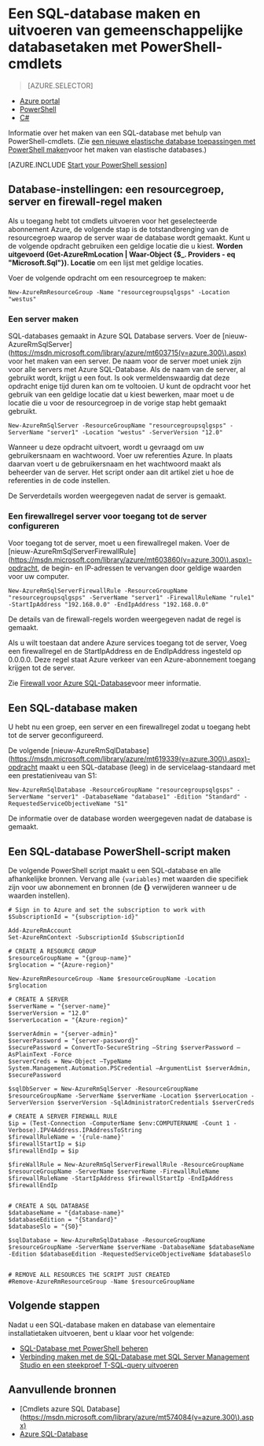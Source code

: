 <properties
    pageTitle="Nieuwe SQL-Database-instelling met PowerShell | Microsoft Azure"
    description="Leer nu een SQL-database maken met PowerShell. Setup taken kunnen worden beheerd via PowerShell-cmdlets."
    keywords="nieuwe sql-database, database-instellingen maken"
    services="sql-database"
    documentationCenter=""
    authors="stevestein"
    manager="jhubbard"
    editor="cgronlun"/>

<tags
    ms.service="sql-database"
    ms.devlang="NA"
    ms.topic="hero-article"
    ms.tgt_pltfrm="powershell"
    ms.workload="data-management"
    ms.date="08/19/2016"
    ms.author="sstein"/>

# <a name="create-a-sql-database-and-perform-common-database-setup-tasks-with-powershell-cmdlets"></a>Een SQL-database maken en uitvoeren van gemeenschappelijke databasetaken met PowerShell-cmdlets


> [AZURE.SELECTOR]
- [Azure portal](sql-database-get-started.md)
- [PowerShell](sql-database-get-started-powershell.md)
- [C#](sql-database-get-started-csharp.md)



Informatie over het maken van een SQL-database met behulp van PowerShell-cmdlets. (Zie [een nieuwe elastische database toepassingen met PowerShell maken](sql-database-elastic-pool-create-powershell.md)voor het maken van elastische databases.)


[AZURE.INCLUDE [Start your PowerShell session](../../includes/sql-database-powershell.md)]

## <a name="database-setup-create-a-resource-group-server-and-firewall-rule"></a>Database-instellingen: een resourcegroep, server en firewall-regel maken

Als u toegang hebt tot cmdlets uitvoeren voor het geselecteerde abonnement Azure, de volgende stap is de totstandbrenging van de resourcegroep waarop de server waar de database wordt gemaakt. Kunt u de volgende opdracht gebruiken een geldige locatie die u kiest. **Worden uitgevoerd (Get-AzureRmLocation | Waar-Object {$_. Providers - eq "Microsoft.Sql"}). Locatie** om een lijst met geldige locaties.

Voer de volgende opdracht om een resourcegroep te maken:

    New-AzureRmResourceGroup -Name "resourcegroupsqlgsps" -Location "westus"


### <a name="create-a-server"></a>Een server maken

SQL-databases gemaakt in Azure SQL Database servers. Voer de [nieuw-AzureRmSqlServer] (https://msdn.microsoft.com/library/azure/mt603715(v=azure.300\).aspx) voor het maken van een server. De naam voor de server moet uniek zijn voor alle servers met Azure SQL-Database. Als de naam van de server, al gebruikt wordt, krijgt u een fout. Is ook vermeldenswaardig dat deze opdracht enige tijd duren kan om te voltooien. U kunt de opdracht voor het gebruik van een geldige locatie dat u kiest bewerken, maar moet u de locatie die u voor de resourcegroep in de vorige stap hebt gemaakt gebruikt.

    New-AzureRmSqlServer -ResourceGroupName "resourcegroupsqlgsps" -ServerName "server1" -Location "westus" -ServerVersion "12.0"

Wanneer u deze opdracht uitvoert, wordt u gevraagd om uw gebruikersnaam en wachtwoord. Voer uw referenties Azure. In plaats daarvan voert u de gebruikersnaam en het wachtwoord maakt als beheerder van de server. Het script onder aan dit artikel ziet u hoe de referenties in de code instellen.

De Serverdetails worden weergegeven nadat de server is gemaakt.

### <a name="configure-a-server-firewall-rule-to-allow-access-to-the-server"></a>Een firewallregel server voor toegang tot de server configureren

Voor toegang tot de server, moet u een firewallregel maken. Voer de [nieuw-AzureRmSqlServerFirewallRule] (https://msdn.microsoft.com/library/azure/mt603860(v=azure.300\).aspx)-opdracht, de begin- en IP-adressen te vervangen door geldige waarden voor uw computer.

    New-AzureRmSqlServerFirewallRule -ResourceGroupName "resourcegroupsqlgsps" -ServerName "server1" -FirewallRuleName "rule1" -StartIpAddress "192.168.0.0" -EndIpAddress "192.168.0.0"

De details van de firewall-regels worden weergegeven nadat de regel is gemaakt.

Als u wilt toestaan dat andere Azure services toegang tot de server, Voeg een firewallregel en de StartIpAddress en de EndIpAddress ingesteld op 0.0.0.0. Deze regel staat Azure verkeer van een Azure-abonnement toegang krijgen tot de server.

Zie [Firewall voor Azure SQL-Database](sql-database-firewall-configure.md)voor meer informatie.


## <a name="create-a-sql-database"></a>Een SQL-database maken

U hebt nu een groep, een server en een firewallregel zodat u toegang hebt tot de server geconfigureerd.

De volgende [nieuw-AzureRmSqlDatabase] (https://msdn.microsoft.com/library/azure/mt619339(v=azure.300\).aspx)-opdracht maakt u een SQL-database (leeg) in de servicelaag-standaard met een prestatieniveau van S1:


    New-AzureRmSqlDatabase -ResourceGroupName "resourcegroupsqlgsps" -ServerName "server1" -DatabaseName "database1" -Edition "Standard" -RequestedServiceObjectiveName "S1"


De informatie over de database worden weergegeven nadat de database is gemaakt.

## <a name="create-a-sql-database-powershell-script"></a>Een SQL-database PowerShell-script maken

De volgende PowerShell script maakt u een SQL-database en alle afhankelijke bronnen. Vervang alle `{variables}` met waarden die specifiek zijn voor uw abonnement en bronnen (de **{}** verwijderen wanneer u de waarden instellen).

    # Sign in to Azure and set the subscription to work with
    $SubscriptionId = "{subscription-id}"

    Add-AzureRmAccount
    Set-AzureRmContext -SubscriptionId $SubscriptionId

    # CREATE A RESOURCE GROUP
    $resourceGroupName = "{group-name}"
    $rglocation = "{Azure-region}"
    
    New-AzureRmResourceGroup -Name $resourceGroupName -Location $rglocation
    
    # CREATE A SERVER
    $serverName = "{server-name}"
    $serverVersion = "12.0"
    $serverLocation = "{Azure-region}"
    
    $serverAdmin = "{server-admin}"
    $serverPassword = "{server-password}" 
    $securePassword = ConvertTo-SecureString –String $serverPassword –AsPlainText -Force
    $serverCreds = New-Object –TypeName System.Management.Automation.PSCredential –ArgumentList $serverAdmin, $securePassword
    
    $sqlDbServer = New-AzureRmSqlServer -ResourceGroupName $resourceGroupName -ServerName $serverName -Location $serverLocation -ServerVersion $serverVersion -SqlAdministratorCredentials $serverCreds
    
    # CREATE A SERVER FIREWALL RULE
    $ip = (Test-Connection -ComputerName $env:COMPUTERNAME -Count 1 -Verbose).IPV4Address.IPAddressToString
    $firewallRuleName = '{rule-name}'
    $firewallStartIp = $ip
    $firewallEndIp = $ip
    
    $fireWallRule = New-AzureRmSqlServerFirewallRule -ResourceGroupName $resourceGroupName -ServerName $serverName -FirewallRuleName $firewallRuleName -StartIpAddress $firewallStartIp -EndIpAddress $firewallEndIp
    
    
    # CREATE A SQL DATABASE
    $databaseName = "{database-name}"
    $databaseEdition = "{Standard}"
    $databaseSlo = "{S0}"
    
    $sqlDatabase = New-AzureRmSqlDatabase -ResourceGroupName $resourceGroupName -ServerName $serverName -DatabaseName $databaseName -Edition $databaseEdition -RequestedServiceObjectiveName $databaseSlo
    
   
    # REMOVE ALL RESOURCES THE SCRIPT JUST CREATED
    #Remove-AzureRmResourceGroup -Name $resourceGroupName






## <a name="next-steps"></a>Volgende stappen
Nadat u een SQL-database maken en database van elementaire installatietaken uitvoeren, bent u klaar voor het volgende:

- [SQL-Database met PowerShell beheren](sql-database-manage-powershell.md)
- [Verbinding maken met de SQL-Database met SQL Server Management Studio en een steekproef T-SQL-query uitvoeren](sql-database-connect-query-ssms.md)


## <a name="additional-resources"></a>Aanvullende bronnen

- [Cmdlets azure SQL Database] (https://msdn.microsoft.com/library/azure/mt574084(v=azure.300\).aspx)
- [Azure SQL-Database](https://azure.microsoft.com/documentation/services/sql-database/)
